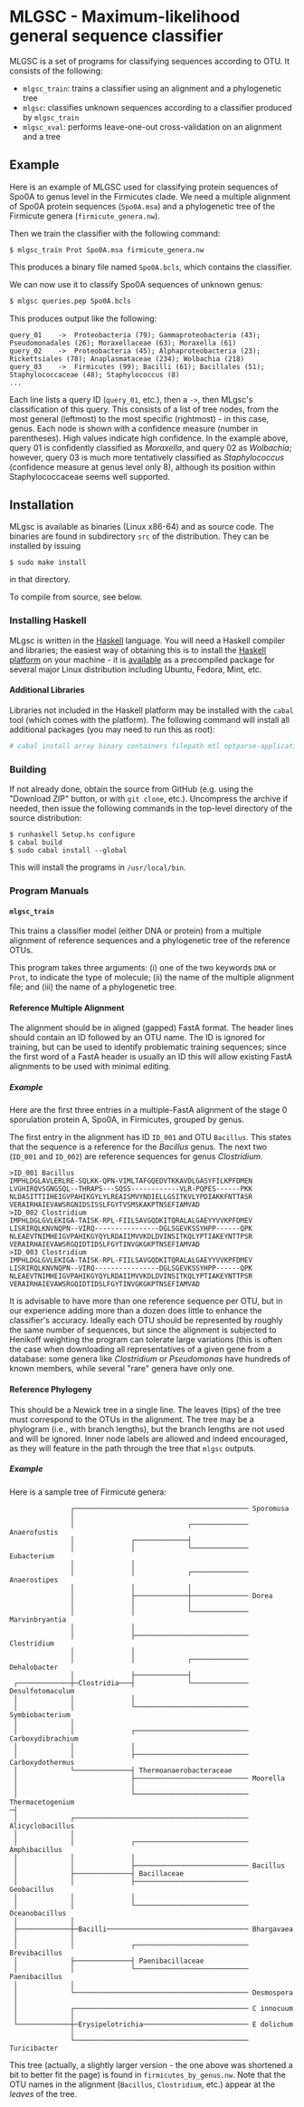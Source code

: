 MLGSC - Maximum-likelihood  general sequence classifier
=====

MLGSC is a set of programs for classifying sequences according to OTU. It
consists of the following:

* `mlgsc_train`: trains a classifier using an alignment and a phylogenetic tree
* `mlgsc`: classifies unknown sequences according to a classifier produced by
  `mlgsc_train`
* `mlgsc_xval`: performs leave-one-out cross-validation on an alignment and a
  tree

Example
-------

Here is an example of MLGSC used for classifying protein sequences of Spo0A to
genus level in the Firmicutes clade. We need a multiple alignment of Spo0A
protein sequences (`Spo0A.msa`) and a phylogenetic tree of the Firmicute genera
(`firmicute_genera.nw`).

Then we train the classifier with the following command:

```shell
$ mlgsc_train Prot Spo0A.msa firmicute_genera.nw
```

This produces a binary file named `Spo0A.bcls`, which contains the classifier.

We can now use it to classify Spo0A sequences of unknown genus:

```Bash
$ mlgsc queries.pep Spo0A.bcls
```

This produces output like the following:

    query_01	->	Proteobacteria (79); Gammaproteobacteria (43); Pseudomonadales (26); Moraxellaceae (63); Moraxella (61)
    query_02	->	Proteobacteria (45); Alphaproteobacteria (23); Rickettsiales (78); Anaplasmataceae (234); Wolbachia (218)
    query_03	->	Firmicutes (99); Bacilli (61); Bacillales (51); Staphylococcaceae (48); Staphylococcus (8)
    ...

Each line lists a query ID (`query_01`, etc.), then a `->`, then MLgsc's
classification of this query.  This consists of a list of tree nodes, from the
most general (leftmost) to the most specific (rightmost) - in this case, genus.
Each node is shown with a confidence measure (number in parentheses). High
values indicate high confidence. In the example above, query 01 is confidently
classified as _Moraxella_, and query 02 as _Wolbachia_; however, query 03 is
much more tentatively classified as _Staphylococcus_ (confidence measure at
genus level only 8), although its position within Staphylococcaceae seems well
supported.

Installation
------------

MLgsc is available as binaries (Linux x86-64) and as source code. The binaries
are found in subdirectory `src` of the distribution. They can be installed by
issuing

```
$ sudo make install
```

in that directory. 

To compile from source, see below.

### Installing Haskell

MLgsc is written in the [Haskell](https://www.haskell.org) language. You will
need a Haskell compiler and libraries; the easiest way of obtaining this is to
install the [Haskell platform](https://www.haskell.org/platform) on your
machine - it is [available](https://www.haskell.org/platform/linux.html) as a
precompiled package for several major Linux distribution including Ubuntu,
Fedora, Mint, etc.

#### Additional Libraries

Libraries not included in the Haskell platform may be installed with the
`cabal` tool (which comes with the platform). The following command will
install all additional packages (you may need to run this as root):

```bash
# cabal install array binary containers filepath mtl optparse-applicative parsec random text text-binary vector vector-binary$
```

### Building

If not already done, obtain the source from GitHub (e.g. using the "Download
ZIP" button, or with `git clone`, etc.). Uncompress the archive if needed, then
issue the following commands in the top-level directory of the source
distribution:

```shell
$ runhaskell Setup.hs configure
$ cabal build
$ sudo cabal install --global
```

This will install the programs in `/usr/local/bin`.

### Program Manuals

#### `mlgsc_train`

This trains a classifier model (either DNA or protein) from a multiple alignment
of reference sequences and a phylogenetic tree of the reference OTUs.

This program takes three arguments: (i) one of the two keywords `DNA` or `Prot`,
to indicate the type of molecule; (ii) the name of the multiple alignment file;
and (iii) the name of a phylogenetic tree.

#### Reference Multiple Alignment

The alignment should be in aligned (gapped) FastA format. The header lines
should contain an ID followed by an OTU name. The ID is ignored for training,
but can be used to identify problematic training sequences; since the first word
of a FastA header is usually an ID this will allow existing FastA alignments to
be used with minimal editing.

##### Example

Here are the first three entries in a multiple-FastA alignment of the stage 0
sporulation protein A, Spo0A, in Firmicutes, grouped by genus.

The first entry in the alignment has ID `ID_001` and OTU `Bacillus`. This
states that the sequence is a reference for the _Bacillus_ genus. The next two
(`ID_001` and `ID_002`) are reference sequences for genus _Clostridium_.

    >ID_001 Bacillus
    IMPHLDGLAVLERLRE-SQLKK-QPN-VIMLTAFGQEDVTKKAVDLGASYFILKPFDMEN
    LVGHIRQVSGNGSQL--THRAPS---SQSS------------VLR-PQPES------PKK
    NLDASITTIIHEIGVPAHIKGYLYLREAISMVYNDIELLGSITKVLYPDIAKKFNTTASR
    VERAIRHAIEVAWSRGNIDSISSLFGYTVSMSKAKPTNSEFIAMVAD
    >ID_002 Clostridium
    IMPHLDGLGVLEKIGA-TAISK-RPL-FIILSAVGQDKITQRALALGAEYYVVKPFDMEV
    LISRIRQLKNVNQPN--VIRQ----------------DGLSGEVKSSYHPP------QPK
    NLEAEVTNIMHEIGVPAHIKGYQYLRDAIIMVVKDLDVINSITKQLYPTIAKEYNTTPSR
    VERAIRHAIEVAWSRGQIDTIDSLFGYTINVGKGKPTNSEFIAMVAD
    >ID_003 Clostridium
    IMPHLDGLGVLEKIGA-TAISK-RPL-FIILSAVGQDKITQRALALGAEYYVVKPFDMEV
    LISRIRQLKNVNQPN--VIRQ----------------DGLSGEVKSSYHPP------QPK
    NLEAEVTNIMHEIGVPAHIKGYQYLRDAIIMVVKDLDVINSITKQLYPTIAKEYNTTPSR
    VERAIRHAIEVAWSRGQIDTIDSLFGYTINVGKGKPTNSEFIAMVAD

It is advisable to have more than one reference sequence per OTU, but in our
experience adding more than a dozen does little to enhance the classifier's
accuracy. Ideally each OTU should be represented by roughly the same number of
sequences, but since the alignment is subjected to Henikoff weighting the
program can tolerate large variations (this is often the case when downloading
all representatives of a given gene from a database: some genera like
_Clostridium_ or _Pseudomonas_ have hundreds of known members, while several
"rare" genera have only one. 

#### Reference Phylogeny

This should be a Newick tree in a single line. The leaves (tips) of the tree
must correspond to the OTUs in the alignment. The tree may be a phylogram (i.e., with branch lengths), but the branch lengths are not used and will be ignored. Inner node labels are allowed and indeed encouraged, as they will feature in the path through the tree that `mlgsc` outputs.

##### Example

Here is a sample tree of Firmicute genera:

```
               ┌─────────────────────────────────────────── Sporomusa           
               │                                                                
               │                            ┌────────────── Anaerofustis        
               │              ┌─────────────┤                                   
               │              │             └────────────── Eubacterium         
               │              │                                                 
               │              │             ┌────────────── Anaerostipes        
               │              │             │                                   
               │              ├─────────────┼────────────── Dorea               
               │              │             │                                   
               │              │             └────────────── Marvinbryantia      
               │              │                                                 
               │              ├──────────────────────────── Clostridium         
               │              │                                                 
               │              │             ┌────────────── Dehalobacter        
               │              ├─────────────┤                                   
 ┌─────────────┼─Clostridia───┤             └────────────── Desulfotomaculum    
 │             │              │                                                 
 │             │              └──────────────────────────── Symbiobacterium     
 │             │                                                                
 │             │              ┌──────────────────────────── Carboxydibrachium   
 │             │              │                                                 
 │             │              ├──────────────────────────── Carboxydothermus    
 │             └──────────────┤ Thermoanaerobacteraceae                         
 │                            ├──────────────────────────── Moorella            
 │                            │                                                 
 │                            └──────────────────────────── Thermacetogenium    
─┤
 │             ┌─────────────────────────────────────────── Alicyclobacillus    
 │             │                                                                
 │             │              ┌──────────────────────────── Amphibacillus       
 │             │              │                                                 
 │             │              ├──────────────────────────── Bacillus            
 │             ├──────────────┤ Bacillaceae                                     
 │             │              ├──────────────────────────── Geobacillus         
 │             │              │                                                 
 │             │              └──────────────────────────── Oceanobacillus      
 │             │                                                                
 ├─────────────┼─Bacilli─────────────────────────────────── Bhargavaea          
 │             │                                                                
 │             │              ┌──────────────────────────── Brevibacillus       
 │             ├──────────────┤ Paenibacillaceae                                
 │             │              └──────────────────────────── Paenibacillus       
 │             │                                                                
 │             └─────────────────────────────────────────── Desmospora          
 │                                                                              
 │             ┌─────────────────────────────────────────── C innocuum          
 │             │                                                                
 └─────────────┼─Erysipelotrichia────────────────────────── E dolichum          
               │                                                                
               └─────────────────────────────────────────── Turicibacter 
```

This tree (actually, a slightly larger version - the one above was shortened a
bit to better fit the page) is found in `firmicutes_by_genus.nw`. Note that the
OTU names in the alignment (`Bacillus`, `Clostridium`, etc.) appear at the
_leaves_ of the tree.
